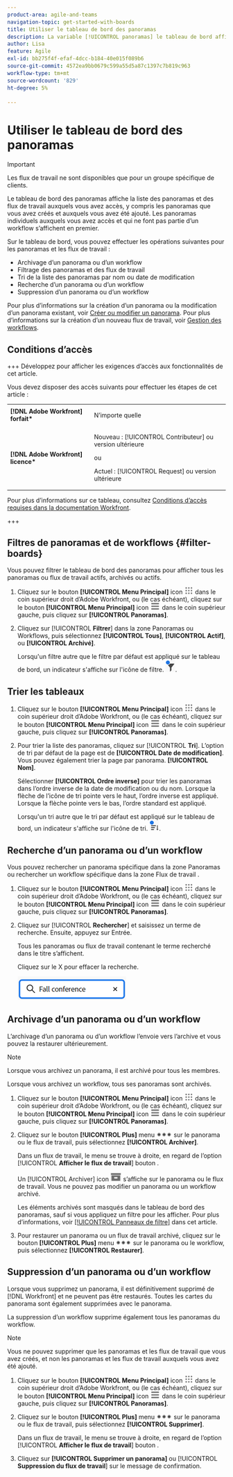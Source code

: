 ```yaml
---
product-area: agile-and-teams
navigation-topic: get-started-with-boards
title: Utiliser le tableau de bord des panoramas
description: La variable [!UICONTROL panoramas] le tableau de bord affiche la liste des panoramas auxquels vous avez accès, y compris ceux que vous avez créés et auxquels vous avez été ajouté.
author: Lisa
feature: Agile
exl-id: bb275f4f-efaf-4dcc-b184-40e015f089b6
source-git-commit: 4572ea9bb0679c599a55d5a87c1397c7b819c963
workflow-type: tm+mt
source-wordcount: '829'
ht-degree: 5%

---
```


# Utiliser le tableau de bord des panoramas

<!-- Audited: 1/2024 -->

>[!IMPORTANT]
>
>Les flux de travail ne sont disponibles que pour un groupe spécifique de clients.

Le tableau de bord des panoramas affiche la liste des panoramas et des flux de travail auxquels vous avez accès, y compris les panoramas que vous avez créés et auxquels vous avez été ajouté. Les panoramas individuels auxquels vous avez accès et qui ne font pas partie d’un workflow s’affichent en premier.

Sur le tableau de bord, vous pouvez effectuer les opérations suivantes pour les panoramas et les flux de travail :

* Archivage d’un panorama ou d’un workflow
* Filtrage des panoramas et des flux de travail
* Tri de la liste des panoramas par nom ou date de modification
* Recherche d’un panorama ou d’un workflow
* Suppression d’un panorama ou d’un workflow

Pour plus d’informations sur la création d’un panorama ou la modification d’un panorama existant, voir [Créer ou modifier un panorama](../../agile/get-started-with-boards/create-edit-board.md). Pour plus d’informations sur la création d’un nouveau flux de travail, voir [Gestion des workflows](/help/quicksilver/agile/use-boards-agile-planning-tools/manage-collections.md).

## Conditions d’accès

+++ Développez pour afficher les exigences d’accès aux fonctionnalités de cet article.

Vous devez disposer des accès suivants pour effectuer les étapes de cet article :

<table style="table-layout:auto"> 
 <col> 
 <col> 
 <tbody> 
  <tr> 
   <td role="rowheader"><strong>[!DNL Adobe Workfront] forfait*</strong></td> 
   <td> <p>N’importe quelle</p> </td> 
  </tr> 
  <tr> 
   <td role="rowheader"><strong>[!DNL Adobe Workfront] licence*</strong></td> 
   <td> 
   <p>Nouveau : [!UICONTROL Contributeur] ou version ultérieure</p> 
   <p>ou</p>
   <p>Actuel : [!UICONTROL Request] ou version ultérieure</p>
   </td> 
  </tr> 
 </tbody> 
</table>

Pour plus d’informations sur ce tableau, consultez [Conditions d’accès requises dans la documentation Workfront](/help/quicksilver/administration-and-setup/add-users/access-levels-and-object-permissions/access-level-requirements-in-documentation.md).

+++


## Filtres de panoramas et de workflows {#filter-boards}

Vous pouvez filtrer le tableau de bord des panoramas pour afficher tous les panoramas ou flux de travail actifs, archivés ou actifs.

1. Cliquez sur le bouton **[!UICONTROL Menu Principal]** icon ![Menu Principal](/help/_includes/assets/main-menu-icon.png) dans le coin supérieur droit d’Adobe Workfront, ou (le cas échéant), cliquez sur le bouton **[!UICONTROL Menu Principal]** icon ![Menu Principal](/help/_includes/assets/main-menu-icon-left-nav.png) dans le coin supérieur gauche, puis cliquez sur **[!UICONTROL Panoramas]**.
1. Cliquez sur [!UICONTROL **Filtrer**] dans la zone Panoramas ou Workflows, puis sélectionnez **[!UICONTROL Tous]**, **[!UICONTROL Actif]**, ou **[!UICONTROL Archivé]**.

   Lorsqu&#39;un filtre autre que le filtre par défaut est appliqué sur le tableau de bord, un indicateur s&#39;affiche sur l&#39;icône de filtre. ![Filtre appliqué au tableau de bord](assets/boards-filterapplied-30x30.png).

## Trier les tableaux

1. Cliquez sur le bouton **[!UICONTROL Menu Principal]** icon ![Menu Principal](/help/_includes/assets/main-menu-icon.png) dans le coin supérieur droit d’Adobe Workfront, ou (le cas échéant), cliquez sur le bouton **[!UICONTROL Menu Principal]** icon ![Menu Principal](/help/_includes/assets/main-menu-icon-left-nav.png) dans le coin supérieur gauche, puis cliquez sur **[!UICONTROL Panoramas]**.
1. Pour trier la liste des panoramas, cliquez sur [!UICONTROL **Tri**]. L’option de tri par défaut de la page est de **[!UICONTROL Date de modification]**. Vous pouvez également trier la page par panorama. **[!UICONTROL Nom]**.

   Sélectionner **[!UICONTROL Ordre inverse]** pour trier les panoramas dans l’ordre inverse de la date de modification ou du nom. Lorsque la flèche de l’icône de tri pointe vers le haut, l’ordre inverse est appliqué. Lorsque la flèche pointe vers le bas, l’ordre standard est appliqué.

   Lorsqu&#39;un tri autre que le tri par défaut est appliqué sur le tableau de bord, un indicateur s&#39;affiche sur l&#39;icône de tri. ![Tri appliqué](assets/sort-applied-boards.png).

## Recherche d’un panorama ou d’un workflow

Vous pouvez rechercher un panorama spécifique dans la zone Panoramas ou rechercher un workflow spécifique dans la zone Flux de travail .

1. Cliquez sur le bouton **[!UICONTROL Menu Principal]** icon ![Menu Principal](/help/_includes/assets/main-menu-icon.png) dans le coin supérieur droit d’Adobe Workfront, ou (le cas échéant), cliquez sur le bouton **[!UICONTROL Menu Principal]** icon ![Menu Principal](/help/_includes/assets/main-menu-icon-left-nav.png) dans le coin supérieur gauche, puis cliquez sur **[!UICONTROL Panoramas]**.
1. Cliquez sur [!UICONTROL **Rechercher**] et saisissez un terme de recherche. Ensuite, appuyez sur Entrée.

   Tous les panoramas ou flux de travail contenant le terme recherché dans le titre s’affichent.

   Cliquez sur le X pour effacer la recherche.

   ![Recherche de panoramas dans le tableau de bord](assets/boards-searchbox.png)

## Archivage d’un panorama ou d’un workflow

L’archivage d’un panorama ou d’un workflow l’envoie vers l’archive et vous pouvez la restaurer ultérieurement.

>[!NOTE]
>
>Lorsque vous archivez un panorama, il est archivé pour tous les membres.
>
>Lorsque vous archivez un workflow, tous ses panoramas sont archivés.

1. Cliquez sur le bouton **[!UICONTROL Menu Principal]** icon ![Menu Principal](/help/_includes/assets/main-menu-icon.png) dans le coin supérieur droit d’Adobe Workfront, ou (le cas échéant), cliquez sur le bouton **[!UICONTROL Menu Principal]** icon ![Menu Principal](/help/_includes/assets/main-menu-icon-left-nav.png) dans le coin supérieur gauche, puis cliquez sur **[!UICONTROL Panoramas]**.
1. Cliquez sur le bouton **[!UICONTROL Plus]** menu ![Plus de menu](assets/more-icon-spectrum.png) sur le panorama ou le flux de travail, puis sélectionnez **[!UICONTROL Archiver]**.

   Dans un flux de travail, le menu se trouve à droite, en regard de l’option [!UICONTROL **Afficher le flux de travail**] bouton .

   Un [!UICONTROL Archiver] icon ![Archiver](assets/archive-icon-spectrum-25x20.png) s’affiche sur le panorama ou le flux de travail. Vous ne pouvez pas modifier un panorama ou un workflow archivé.

   Les éléments archivés sont masqués dans le tableau de bord des panoramas, sauf si vous appliquez un filtre pour les afficher. Pour plus d’informations, voir [[!UICONTROL Panneaux de filtre]](#filter-boards) dans cet article.

1. Pour restaurer un panorama ou un flux de travail archivé, cliquez sur le bouton **[!UICONTROL Plus]** menu ![Icône Plus de menu](assets/more-icon-spectrum.png) sur le panorama ou le workflow, puis sélectionnez **[!UICONTROL Restaurer]**.

## Suppression d’un panorama ou d’un workflow

Lorsque vous supprimez un panorama, il est définitivement supprimé de [!DNL Workfront] et ne peuvent pas être restaurés. Toutes les cartes du panorama sont également supprimées avec le panorama.

La suppression d’un workflow supprime également tous les panoramas du workflow.

>[!NOTE]
>
>Vous ne pouvez supprimer que les panoramas et les flux de travail que vous avez créés, et non les panoramas et les flux de travail auxquels vous avez été ajouté.

1. Cliquez sur le bouton **[!UICONTROL Menu Principal]** icon ![Menu Principal](/help/_includes/assets/main-menu-icon.png) dans le coin supérieur droit d’Adobe Workfront, ou (le cas échéant), cliquez sur le bouton **[!UICONTROL Menu Principal]** icon ![Menu Principal](/help/_includes/assets/main-menu-icon-left-nav.png) dans le coin supérieur gauche, puis cliquez sur **[!UICONTROL Panoramas]**.
1. Cliquez sur le bouton **[!UICONTROL Plus]** menu ![[!UICONTROL Plus de menu]](assets/more-icon-spectrum.png) sur le panorama ou le flux de travail, puis sélectionnez **[!UICONTROL Supprimer]**.

   Dans un flux de travail, le menu se trouve à droite, en regard de l’option [!UICONTROL **Afficher le flux de travail**] bouton .

1. Cliquez sur **[!UICONTROL Supprimer un panorama]** ou [!UICONTROL **Suppression du flux de travail**] sur le message de confirmation.

<!-- ## Move a board to a workstream

You can move a standalone board into a workstream, or move a board from one workstream to another workstream.

>[!NOTE]
>
>You can only move boards that you created, not boards that you were added to.

1. Click the **[!UICONTROL Main Menu]** icon ![](assets/main-menu-icon.png) in the upper-right corner of [!DNL Adobe Workfront], then click **[!UICONTROL Boards]**.
1. Click the **[!UICONTROL More]** menu ![[!UICONTROL More menu]](assets/more-icon-spectrum.png) on the board, and select [!UICONTROL **Move to workstream**].
1. Select which workstream to add the board to, and click [!UICONTROL **Move**].

   The board is moved into the workstream and no longer appears in the [!UICONTROL Boards] area.
   If you have not created a workstream yet, you are prompted to create one to move the board into.
-->
